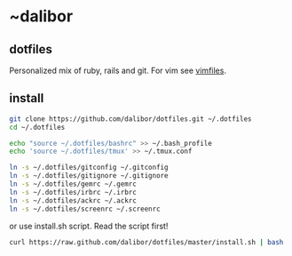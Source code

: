 # ~dalibor

## dotfiles

Personalized mix of ruby, rails and git. For vim see [vimfiles](https://github.com/dalibor/vimfiles/).

## install

```bash
git clone https://github.com/dalibor/dotfiles.git ~/.dotfiles
cd ~/.dotfiles

echo "source ~/.dotfiles/bashrc" >> ~/.bash_profile
echo 'source ~/.dotfiles/tmux' >> ~/.tmux.conf

ln -s ~/.dotfiles/gitconfig ~/.gitconfig
ln -s ~/.dotfiles/gitignore ~/.gitignore
ln -s ~/.dotfiles/gemrc ~/.gemrc
ln -s ~/.dotfiles/irbrc ~/.irbrc
ln -s ~/.dotfiles/ackrc ~/.ackrc
ln -s ~/.dotfiles/screenrc ~/.screenrc
```

or use install.sh script. Read the script first!

```bash
curl https://raw.github.com/dalibor/dotfiles/master/install.sh | bash
```
